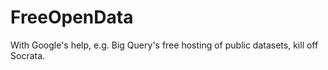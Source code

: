 # FreeOpenData

With Google's help, e.g. Big Query's free hosting of public datasets, kill off Socrata. 
